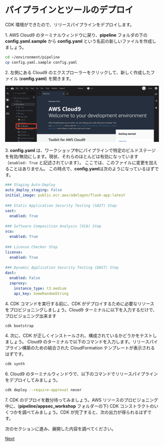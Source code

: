 # パイプラインとツールのデプロイ

CDK 環境ができたので、リリースパイプラインをデプロイします。

1\. AWS Cloud9 のターミナルウィンドウに戻り、**pipeline** フォルダの下の **config.yaml.sample** から **config.yaml** という名前の新しいファイルを作成しましょう。

```bash
cd ~/environment/pipeline
cp config.yaml.sample config.yaml
```

2\. 左側にある Cloud9 のエクスプローラーをクリックして、新しく作成したファイル (**config.yaml**) を開きます。

<img src="/static/images/module2/02_configure-cdk.png">

3\. **config.yaml** は、ワークショップ中にパイプラインで特定のビルドステージを有効/無効にします。現状、それらのほとんどは有効になっています（`enabled: True` と記述されています）。 ここでは、このファイルに変更を加えることはありません。 この時点で、**config.yaml**は次のようになっているはずです。

```yaml
### Staging Auto-Deploy
auto_deploy_staging: False
initial_image: public.ecr.aws/adelagon/flask-app:latest

### Static Application Security Testing (SAST) Step
sast:
  enabled: True

### Software Composition Analysis (SCA) Step
sca:
  enabled: True

### License Checker Step
license:
  enabled: True

### Dynamic Application Security Testing (DAST) Step
dast:
  enabled: False
  zaproxy:
    instance_type: t3.medium
    api_key: SomeRandomString
```

4\. CDK コマンドを実行する前に、CDK がデプロイするために必要なリソース をプロビジョニングしましょう。Cloud9 ターミナルに以下を入力するだけで、プロビジョニング出来ます

```bash
cdk bootstrap
```

4\. 次に、CDK が正しくインストールされ、構成されているかどうかをテストしましょう。 Cloud9 のターミナルで以下のコマンドを入力します。リリースパイプライン構築のための結合された CloudFormation テンプレートが表示されるはずです。

```bash
cdk synth
```

6\. Cloud9 のターミナルウィンドウで、以下のコマンドでリリースパイプラインをデプロイしてみましょう。

```bash
cdk deploy --require-approval never
```

7\. CDK のデプロイを数分待ってみましょう。AWS リソースのプロビジョニング中に、(**pipeline/appsec_workshop** フォルダーの下) CDK コンストラクトのいくつかを調べてみましょう。CDK が完了すると、次の出力が得られるはずです。

次のセクションに進み、展開した内容を調べてください。

[Next](../module2/configure-cdk.md.md)
